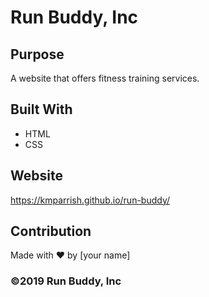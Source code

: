 # Run Buddy, Inc


## Purpose
A website that offers fitness training services. 

## Built With
* HTML
* CSS

## Website
https://kmparrish.github.io/run-buddy/

## Contribution
Made with ❤️ by [your name]

### ©️2019 Run Buddy, Inc 
